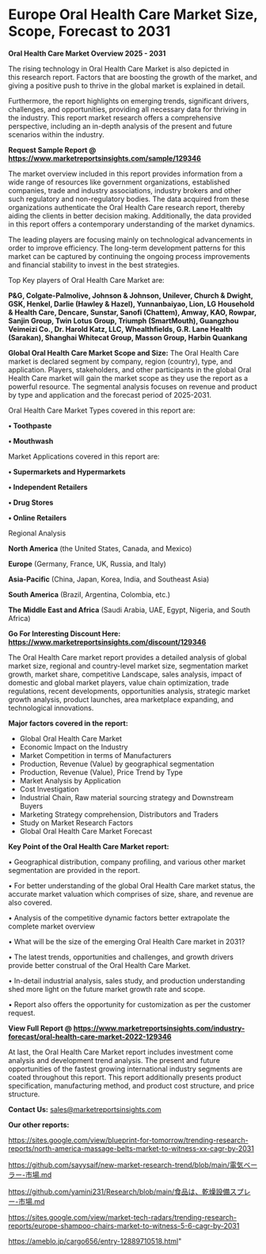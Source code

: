# Europe Oral Health Care Market Size, Scope, Forecast to 2031

<Strong> Oral Health Care Market Overview 2025 - 2031</strong>

The rising technology in Oral Health Care Market is also depicted in this research report. Factors that are boosting the growth of the market, and giving a positive push to thrive in the global market is explained in detail.

Furthermore, the report highlights on emerging trends, significant drivers, challenges, and opportunities, providing all necessary data for thriving in the industry. This report market research offers a comprehensive perspective, including an in-depth analysis of the present and future scenarios within the industry.

<strong>Request Sample Report @ <a href=https://www.marketreportsinsights.com/sample/129346>https://www.marketreportsinsights.com/sample/129346</a></strong>

The market overview included in this report provides information from a wide range of resources like government organizations, established companies, trade and industry associations, industry brokers and other such regulatory and non-regulatory bodies. The data acquired from these organizations authenticate the Oral Health Care research report, thereby aiding the clients in better decision making. Additionally, the data provided in this report offers a contemporary understanding of the market dynamics.

The leading players are focusing mainly on technological advancements in order to improve efficiency. The long-term development patterns for this market can be captured by continuing the ongoing process improvements and financial stability to invest in the best strategies.

Top Key players of Oral Health Care Market are:

<strong>P&G, Colgate-Palmolive, Johnson & Johnson, Unilever, Church & Dwight, GSK, Henkel, Darlie (Hawley & Hazel), Yunnanbaiyao, Lion, LG Household & Health Care, Dencare, Sunstar, Sanofi (Chattem), Amway, KAO, Rowpar, Sanjin Group, Twin Lotus Group, Triumph (SmartMouth), Guangzhou Veimeizi Co., Dr. Harold Katz, LLC, Whealthfields, G.R. Lane Health (Sarakan), Shanghai Whitecat Group, Masson Group, Harbin Quankang</strong>

<strong><b>Global Oral Health Care Market Scope and Size:</b></strong>
The Oral Health Care market is declared segment by company, region (country), type, and application. Players, stakeholders, and other participants in the global Oral Health Care market will gain the market scope as they use the report as a powerful resource. The segmental analysis focuses on revenue and product by type and application and the forecast period of 2025-2031.

Oral Health Care Market Types covered in this report are:

<strong>• Toothpaste

• Mouthwash</strong>

Market Applications covered in this report are:

<strong>• Supermarkets and Hypermarkets

• Independent Retailers

• Drug Stores

• Online Retailers</strong> 

Regional Analysis

<strong>North America</strong> (the United States, Canada, and Mexico)

<strong>Europe</strong> (Germany, France, UK, Russia, and Italy)

<strong>Asia-Pacific</strong> (China, Japan, Korea, India, and Southeast Asia)

<strong>South America</strong> (Brazil, Argentina, Colombia, etc.)

<strong>The Middle East and Africa</strong> (Saudi Arabia, UAE, Egypt, Nigeria, and South Africa)

<strong>Go For Interesting Discount Here: <a href=https://www.marketreportsinsights.com/discount/129346>https://www.marketreportsinsights.com/discount/129346</a></strong>

The Oral Health Care market report provides a detailed analysis of global market size, regional and country-level market size, segmentation market growth, market share, competitive Landscape, sales analysis, impact of domestic and global market players, value chain optimization, trade regulations, recent developments, opportunities analysis, strategic market growth analysis, product launches, area marketplace expanding, and technological innovations.

<strong><b>Major factors covered in the report:</b></strong>
<ul>
  <li>Global Oral Health Care Market </li>
  <li>Economic Impact on the Industry</li>
  <li>Market Competition in terms of Manufacturers</li>
  <li>Production, Revenue (Value) by geographical segmentation</li>
  <li>Production, Revenue (Value), Price Trend by Type</li>
  <li>Market Analysis by Application</li>
  <li>Cost Investigation</li>
  <li>Industrial Chain, Raw material sourcing strategy and Downstream Buyers</li>
  <li>Marketing Strategy comprehension, Distributors and Traders</li>
  <li>Study on Market Research Factors</li>
  <li>Global Oral Health Care Market Forecast</li>
</ul>

<strong><b>Key Point of the Oral Health Care Market report:</b></strong>

• Geographical distribution, company profiling, and various other market segmentation are provided in the report.

• For better understanding of the global Oral Health Care market status, the accurate market valuation which comprises of size, share, and revenue are also covered.

• Analysis of the competitive dynamic factors better extrapolate the complete market overview

• What will be the size of the emerging Oral Health Care market in 2031?

• The latest trends, opportunities and challenges, and growth drivers provide better construal of the Oral Health Care Market.

• In-detail industrial analysis, sales study, and production understanding shed more light on the future market growth rate and scope.

• Report also offers the opportunity for customization as per the customer request.

<strong><b>View Full Report @ <a href=https://www.marketreportsinsights.com/industry-forecast/oral-health-care-market-2022-129346>https://www.marketreportsinsights.com/industry-forecast/oral-health-care-market-2022-129346</a></b></strong>


At last, the Oral Health Care Market report includes investment come analysis and development trend analysis. The present and future opportunities of the fastest growing international industry segments are coated throughout this report. This report additionally presents product specification, manufacturing method, and product cost structure, and price structure.

<strong>Contact Us:</strong>
sales@marketreportsinsights.com

<strong>Our other reports:</strong>

<a href=https://sites.google.com/view/blueprint-for-tomorrow/trending-research-reports/north-america-massage-belts-market-to-witness-xx-cagr-by-2031>https://sites.google.com/view/blueprint-for-tomorrow/trending-research-reports/north-america-massage-belts-market-to-witness-xx-cagr-by-2031</a>

<a href=https://github.com/sayysaif/new-market-research-trend/blob/main/電気ベーラー-市場.md>https://github.com/sayysaif/new-market-research-trend/blob/main/電気ベーラー-市場.md</a>

<a href=https://github.com/yamini231/Research/blob/main/食品は、乾燥設備スプレー-市場.md>https://github.com/yamini231/Research/blob/main/食品は、乾燥設備スプレー-市場.md</a>

<a href=https://sites.google.com/view/market-tech-radars/trending-research-reports/europe-shampoo-chairs-market-to-witness-5-6-cagr-by-2031>https://sites.google.com/view/market-tech-radars/trending-research-reports/europe-shampoo-chairs-market-to-witness-5-6-cagr-by-2031</a>

<a href=https://ameblo.jp/cargo656/entry-12889710518.html>https://ameblo.jp/cargo656/entry-12889710518.html</a>"
